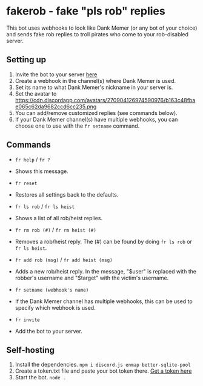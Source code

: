 # fakerob - fake "pls rob" replies
This bot uses webhooks to look like Dank Memer (or any bot of your choice) and sends fake rob replies to troll pirates who come to your rob-disabled server.

## Setting up
1. Invite the bot to your server [here](https://discord.com/api/oauth2/authorize?client_id=526496523878662157&permissions=536873984&scope=bot)
2. Create a webhook in the channel(s) where Dank Memer is used.
3. Set its name to what Dank Memer's nickname in your server is.
4. Set the avatar to https://cdn.discordapp.com/avatars/270904126974590976/b163c48fbae065c62da9682ccd6cc235.png
5. You can add/remove customized replies (see commands below).
6. If your Dank Memer channel(s) have multiple webhooks, you can choose one to use with the `fr setname` command.

## Commands
* `fr help` / `fr ?`
* Shows this message.

* `fr reset`
* Restores all settings back to the defaults.

* `fr ls rob` / `fr ls heist`
* Shows a list of all rob/heist replies.

* `fr rm rob (#)` / `fr rm heist (#)`
* Removes a rob/heist reply. The (#) can be found by doing `fr ls rob` or `fr ls heist`.

* `fr add rob (msg)` / `fr add heist (msg)`
* Adds a new rob/heist reply. In the message, "$user" is replaced with the robber's username and "$target" with the victim's username.

* `fr setname (webhook's name)`
* If the Dank Memer channel has multiple webhooks, this can be used to specify which webhook is used.

* `fr invite`
* Add the bot to your server.

## Self-hosting
1. Install the dependencies. `npm i discord.js enmap better-sqlite-pool`
2. Create a token.txt file and paste your bot token there. [Get a token here](https://discord.com/developers)
3. Start the bot. `node .`
